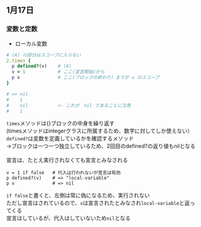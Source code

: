## 1月17日
### 変数と定数
- ローカル変数
```ruby
# (A) の部分はスコープに入らない
2.times {
  p defined?(v)    # (A)
  v = 1            # ここ(宣言開始)から
  p v              # ここ(ブロックの終わり）までが v のスコープ
}

# => nil
#    1
#    nil           <- これが　nil であることに注意
#    1
```
`times`メソッドは{}ブロックの中身を繰り返す<br>
(timesメソッドはintegerクラスに所属するため、数字に対してしか使えない）  
`defined?`は変数を定義しているかを確認するメソッド<br>
→ブロックは一つ一つ独立しているため、2回目のdefined?の返り値もnilとなる<br>
<br>
宣言は、たとえ実行されなくても宣言とみなされる
```
v = 1 if false   # 代入は行われないが宣言は有効
p defined?(v)    # => "local-variable"
p v              # => nil
```
`if false`と書くと、左側は常に偽になるため、実行されない<br>
ただし宣言はされているので、`v`は宣言されたとみなされ`local-variable`と返ってくる<br>
宣言はしているが、代入はしていないため`nil`となる<br>
